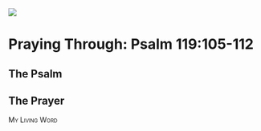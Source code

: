 <img class="intro-right" src="/images/art-paris-psalter.jpg">

<style>
  li {list-style-type: none;}
  p + ul {
    margin-top: -18px;
}
</style>

# Praying Through: Psalm 119:105-112

## The Psalm

## The Prayer

<div style="font-variant: small-caps;">
My Living Word
</div>
